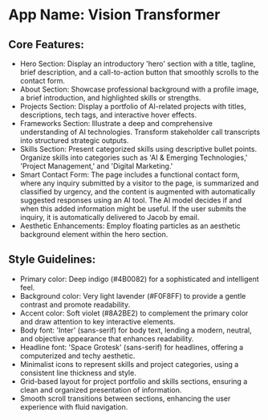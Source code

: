 # **App Name**: Vision Transformer

## Core Features:

- Hero Section: Display an introductory 'hero' section with a title, tagline, brief description, and a call-to-action button that smoothly scrolls to the contact form.
- About Section: Showcase professional background with a profile image, a brief introduction, and highlighted skills or strengths.
- Projects Section: Display a portfolio of AI-related projects with titles, descriptions, tech tags, and interactive hover effects.
- Frameworks Section: Illustrate a deep and comprehensive understanding of AI technologies. Transform stakeholder call transcripts into structured strategic outputs.
- Skills Section: Present categorized skills using descriptive bullet points. Organize skills into categories such as 'AI & Emerging Technologies,' 'Project Management,' and 'Digital Marketing.'
- Smart Contact Form: The page includes a functional contact form, where any inquiry submitted by a visitor to the page, is summarized and classified by urgency, and the content is augmented with automatically suggested responses using an AI tool. The AI model decides if and when this added information might be useful. If the user submits the inquiry, it is automatically delivered to Jacob by email.
- Aesthetic Enhancements: Employ floating particles as an aesthetic background element within the hero section.

## Style Guidelines:

- Primary color: Deep indigo (#4B0082) for a sophisticated and intelligent feel.
- Background color: Very light lavender (#F0F8FF) to provide a gentle contrast and promote readability.
- Accent color: Soft violet (#8A2BE2) to complement the primary color and draw attention to key interactive elements.
- Body font: 'Inter' (sans-serif) for body text, lending a modern, neutral, and objective appearance that enhances readability.
- Headline font: 'Space Grotesk' (sans-serif) for headlines, offering a computerized and techy aesthetic.
- Minimalist icons to represent skills and project categories, using a consistent line thickness and style.
- Grid-based layout for project portfolio and skills sections, ensuring a clean and organized presentation of information.
- Smooth scroll transitions between sections, enhancing the user experience with fluid navigation.